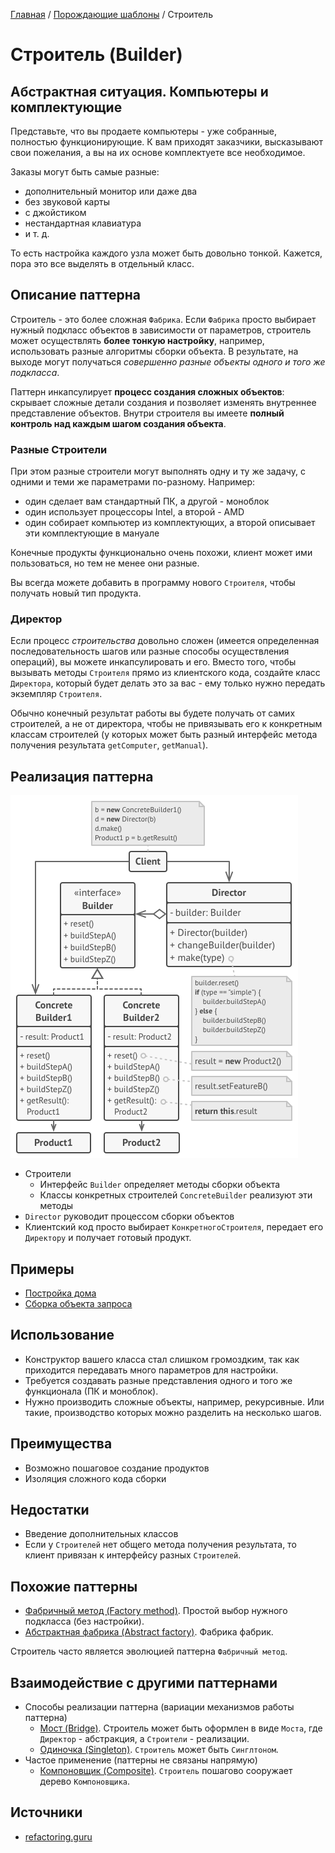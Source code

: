 [Главная](../../#readme) / [Порождающие шаблоны](../#readme) / Строитель

# Строитель (Builder)

## Абстрактная ситуация. Компьютеры и комплектующие

Представьте, что вы продаете компьютеры - уже собранные, полностью функционирующие. К вам приходят заказчики, высказывают свои пожелания, а вы на их основе комплектуете все необходимое.

Заказы могут быть самые разные:

* дополнительный монитор или даже два
* без звуковой карты
* с джойстиком
* нестандартная клавиатура
* и т. д.

То есть настройка каждого узла может быть довольно тонкой. Кажется, пора это все выделять в отдельный класс.

## Описание паттерна

Строитель - это более сложная `Фабрика`. Если `Фабрика` просто выбирает нужный подкласс объектов в зависимости от параметров, строитель может осуществлять **более тонкую настройку**, например, использовать разные алгоритмы сборки объекта. В результате, на выходе могут получаться *совершенно разные объекты одного и того же подкласса*.

Паттерн инкапсулирует **процесс создания сложных объектов**: скрывает сложные детали  создания и позволяет изменять внутреннее представление объектов. Внутри строителя вы имеете **полный контроль над каждым шагом создания объекта**.

### Разные Строители

При этом разные строители могут выполнять одну и ту же задачу, с одними и теми же параметрами по-разному. Например:

* один сделает вам стандартный ПК, а другой - моноблок
* один использует процессоры Intel, а второй - AMD
* один собирает компьютер из комплектующих, а второй описывает эти комплектующие в мануале

Конечные продукты функционально очень похожи, клиент может ими пользоваться, но тем не менее они разные.

Вы всегда можете добавить в программу нового `Строителя`, чтобы получать новый тип продукта.

### Директор

Если процесс *строительства* довольно сложен (имеется определенная последовательность шагов или разные способы осуществления операций), вы можете инкапсулировать и его. Вместо того, чтобы вызывать методы `Строителя` прямо из клиентского кода, создайте класс `Директора`, который будет делать это за вас - ему только нужно передать экземпляр `Строителя`.

Обычно конечный результат работы вы будете получать от самих строителей, а не от директора, чтобы не привязывать его к конкретным классам строителей (у которых может быть разный интерфейс метода получения результата `getComputer`, `getManual`).

## Реализация паттерна

![Схема паттерна Строитель](./scheme/scheme.png)

* Строители
  * Интерфейс `Builder` определяет методы сборки объекта
  * Классы конкретных строителей `ConcreteBuilder` реализуют эти методы
* `Director` руководит процессом сборки объектов
* Клиентский код просто выбирает `КонкретногоСтроителя`, передает его `Директору` и получает готовый продукт.

## Примеры

* [Постройка дома](./building#readme)
* [Сборка объекта запроса](./request#readme)

## Использование

* Конструктор вашего класса стал слишком громоздким, так как приходится передавать много параметров для настройки.
* Требуется создавать разные представления одного и того же функционала (ПК и моноблок).
* Нужно производить сложные объекты, например, рекурсивные. Или такие, производство которых можно разделить на несколько шагов.

## Преимущества

* Возможно пошаговое создание продуктов
* Изоляция сложного кода сборки

## Недостатки

* Введение дополнительных классов
* Если у `Строителей` нет общего метода получения результата, то клиент привязан к интерфейсу разных `Строителей`.

## Похожие паттерны

* [Фабричный метод (Factory method)](../factoryMethod#readme). Простой выбор нужного подкласса (без настройки).
* [Абстрактная фабрика (Abstract factory)](../abstractFactory#readme). Фабрика фабрик.

Строитель часто является эволюцией паттерна `Фабричный метод`.

## Взаимодействие с другими паттернами

* Способы реализации паттерна (вариации механизмов работы паттерна)
  * [Мост (Bridge)](../../structural/bridge#readme). Строитель может быть оформлен в виде `Моста`, где `Директор` - абстракция, а `Строители` - реализации.
  * [Одиночка (Singleton)](../singleton#readme). `Строитель` может быть `Синглтоном`.
* Частое применение (паттерны не связаны напрямую)
  * [Компоновщик (Composite)](../../structural/composite#readme). `Строитель` пошагово сооружает дерево `Компоновщика`.

## Источники

* [refactoring.guru](https://refactoring.guru/ru/design-patterns/builder)

